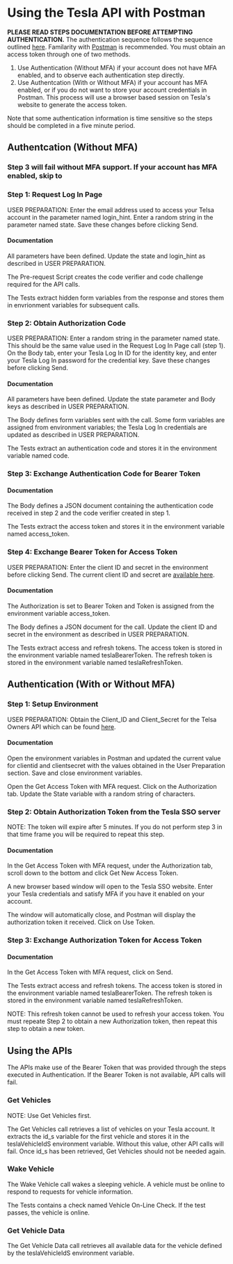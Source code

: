 # Using the Tesla API with Postman

**PLEASE READ STEPS DOCUMENTATION BEFORE ATTEMPTING AUTHENTICATION.**  The authentication sequence follows the sequence outlined [here](https://tesla-api.timdorr.com/api-basics/authentication).  Familarity with [Postman](https://www.postman.com/) is recommended. You must obtain an access token through one of two methods.

1. Use Authentication (Without MFA) if your account does not have MFA enabled, and to observe each authentication step directly.
2. Use Authentcation (With or Without MFA) if your account has MFA enabled, or if you do not want to store your account credentials in Postman. This process will use a browser based session on Tesla's website to generate the access token.

Note that some authentication information is time sensitive so the steps should be completed in a five minute period.
## Authentcation (Without MFA)
### Step 3 will fail without MFA support. If your account has MFA enabled, skip to 

### Step 1: Request Log In Page

USER PREPARATION: Enter the email address used to access your Telsa account in the parameter named login_hint.  Enter a random string in the parameter named state.  Save these changes before clicking Send.

#### Documentation

All parameters have been defined.  Update the state and login_hint as described in USER PREPARATION.

The Pre-request Script creates the code verifier and code challenge required for the API calls.

The Tests extract hidden form variables from the response and stores them in envrionment variables for subsequent calls.

### Step 2: Obtain Authorization Code

USER PREPARATION: Enter a random string in the parameter named state.  This should be the same value used in the Request Log In Page call (step 1).  On the Body tab, enter your Tesla Log In ID for the identity key, and enter your Tesla Log In password for the credential key.   Save these changes before clicking Send.

#### Documentation

All parameters have been defined.  Update the state parameter and Body keys as described in USER PREPARATION.

The Body defines form variables sent with the call.  Some form variables are assigned from environment variables; the Tesla Log In credentials are updated as described in USER PREPARATION.

The Tests extract an authentication code and stores it in the environment variable named code.

### Step 3: Exchange Authentication Code for Bearer Token

#### Documentation

The Body defines a JSON document containing the authentication code received in step 2 and the code verifier created in step 1.

The Tests extract the access token and stores it in the environment variable named access_token.

### Step 4: Exchange Bearer Token for Access Token

USER PREPARATION: Enter the client ID and secret in the environment before clicking Send. The current client ID and secret are [available here](https://pastebin.com/pS7Z6yyP).

#### Documentation

The Authorization is set to Bearer Token and Token is assigned from the environment variable access_token.

The Body defines a JSON document for the call.  Update the client ID and secret in the environment as described in USER PREPARATION.

The Tests extract access and refresh tokens.  The access token is stored in the environment variable named teslaBearerToken.  The refresh token is stored in the environment variable named teslaRefreshToken.

## Authentication (With or Without MFA)
### Step 1: Setup Environment

USER PREPARATION: Obtain the Client_ID and Client_Secret for the Telsa Owners API which can be found [here](https://www.teslaapi.io/authentication/oauth).

#### Documentation

Open the environment variables in Postman and updated the current value for clientid and clientsecret with the values obtained in the User Preparation section. Save and close environment variables.

Open the Get Access Token with MFA request. Click on the Authorization tab. Update the State variable with a random string of characters.

### Step 2: Obtain Authorization Token from the Tesla SSO server

NOTE: The token will expire after 5 minutes. If you do not perform step 3 in that time frame you will be required to repeat this step.

#### Documentation

In the Get Access Token with MFA request, under the Authorization tab, scroll down to the bottom and click Get New Access Token.

A new browser based window will open to the Tesla SSO website. Enter your Tesla credentials and satisfy MFA if you have it enabled on your account.

The window will automatically close, and Postman will display the authorization token it received. Click on Use Token.

### Step 3: Exchange Authorization Token for Access Token
#### Documentation

In the Get Access Token with MFA request, click on Send.

The Tests extract access and refresh tokens.  The access token is stored in the environment variable named teslaBearerToken.  The refresh token is stored in the environment variable named teslaRefreshToken.

NOTE: This refresh token cannot be used to refresh your access token. You must repeate Step 2 to obtain a new Authorization token, then repeat this step to obtain a new token.

## Using the APIs

The APIs make use of the Bearer Token that was provided through the steps executed in Authentication.  If the Bearer Token is not available, API calls will fail.

### Get Vehicles

NOTE: Use Get Vehicles first.

The Get Vehicles call retrieves a list of vehicles on your Tesla account.  It extracts the id_s variable for the first vehicle and stores it in the teslaVehicleIdS environment variable.  Without this value, other API calls will fail.  Once id_s has been retrieved, Get Vehicles should not be needed again.

### Wake Vehicle

The Wake Vehicle call wakes a sleeping vehicle.  A vehicle must be online to respond to requests for vehicle information.

The Tests contains a check named Vehicle On-Line Check.  If the test passes, the vehicle is online.

### Get Vehicle Data

The Get Vehicle Data call retrieves all available data for the vehicle defined by the teslaVehicleIdS environment variable.


